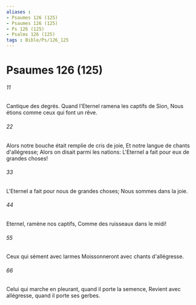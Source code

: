 ```yaml
---
aliases : 
- Psaumes 126 (125)
- Psaumes 126 (125)
- Ps 126 (125)
- Psalms 126 (125)
tags : Bible/Ps/126_125
---
```


# Psaumes 126 (125)

###### 11
Cantique des degrés. Quand l'Eternel ramena les captifs de Sion, Nous étions comme ceux qui font un rêve.
###### 22
Alors notre bouche était remplie de cris de joie, Et notre langue de chants d'allégresse; Alors on disait parmi les nations: L'Eternel a fait pour eux de grandes choses!
###### 33
L'Eternel a fait pour nous de grandes choses; Nous sommes dans la joie.
###### 44
Eternel, ramène nos captifs, Comme des ruisseaux dans le midi!
###### 55
Ceux qui sèment avec larmes Moissonneront avec chants d'allégresse.
###### 66
Celui qui marche en pleurant, quand il porte la semence, Revient avec allégresse, quand il porte ses gerbes.
